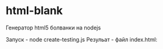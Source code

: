 # html-blank
Генератор html5 болванки на nodejs

Запуск - node create-testing.js
Резульат - файл index.html:
<!DOCTYPE html>
<html>
<head>
	<meta charset="UTF-8">
	<title>Document</title>
	<style>

	</style>
</head>
	<body>

	</body>
	<script type="text/javascript">

	</script>
</html>
